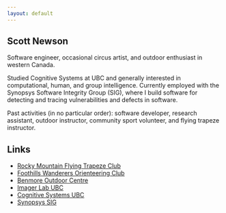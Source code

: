 ```yaml
---
layout: default
---
```


## Scott Newson
Software engineer, occasional circus artist, and outdoor enthusiast in western Canada.

Studied Cognitive Systems at UBC and generally interested in computational, human, and group intelligence. Currently employed with the Synopsys Software Integrity Group (SIG), where I build software for detecting and tracing vulnerabilities and defects in software.

Past activities (in no particular order): software developer, research assistant, outdoor instructor, community sport volunteer, and flying trapeze instructor.

## Links

* [Rocky Mountain Flying Trapeze Club](https://www.rockymountaintrapeze.ca/)
* [Foothills Wanderers Orienteering Club](https://orienteeringcalgary.ca/)
* [Benmore Outdoor Centre](https://www.experienceoutdoors.org.uk/outdoor-learning-scotland)
* [Imager Lab UBC](http://www.cs.ubc.ca/labs/imager/imager.php)
* [Cognitive Systems UBC](https://cogsys.ubc.ca/)
* [Synopsys SIG](https://www.synopsys.com/software-integrity.html)
